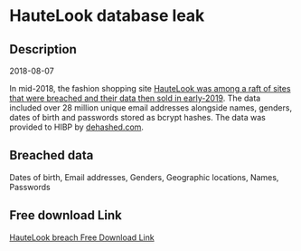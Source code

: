 # HauteLook database leak

## Description

2018-08-07

In mid-2018, the fashion shopping site <a href="https://www.theregister.co.uk/2019/02/11/620_million_hacked_accounts_dark_web/" target="_blank" rel="noopener">HauteLook was among a raft of sites that were breached and their data then sold in early-2019</a>. The data included over 28 million unique email addresses alongside names, genders, dates of birth and passwords stored as bcrypt hashes. The data was provided to HIBP by <a href="https://dehashed.com/" target="_blank" rel="noopener">dehashed.com</a>.

## Breached data

Dates of birth, Email addresses, Genders, Geographic locations, Names, Passwords

## Free download Link

[HauteLook breach Free Download Link](https://link-to.net/1229997/487.31523342789774/dynamic/?r=aHR0cHM6Ly93d3cubWVkaWFmaXJlLmNvbS92aWV3L3pVaTRtUU9ZTm1oSkFHaS9oYXV0ZWxvb2suY29tL2ZpbGU=)